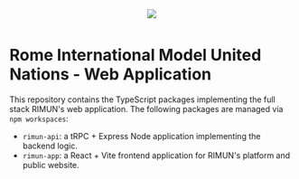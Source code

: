 <div style="display: flex; justify-content: center; margin-bottom: 3rem">
<img src="https://static.rimun.com/img/github/repo-header.png" style="max-width: 450px" />
</div>

# Rome International Model United Nations - Web Application

This repository contains the TypeScript packages implementing the full stack RIMUN's web application.
The following packages are managed via `npm workspaces`:

- `rimun-api`: a tRPC + Express Node application implementing the backend logic.
- `rimun-app`: a React + Vite frontend application for RIMUN's platform and public website.
